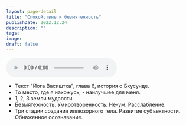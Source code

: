 ```yaml
---
layout: page-detail
title: "Спокойствие и безмятежность"
publishDate: 2022.12.24
description: ""
tags:
image:
draft: false
---
```


<audio title="2022.12.24 - Спокойствие и безмятежность.mp3" src="/upload/iblock/431/43118544a74893eedacfacf534d543d6.mp3" controls=""></audio>

* Текст "Йога Васиштха", глава 6, история о Бхусунде.
* То место, где я нахожусь, - наилучшее для меня.
* 1, 2, 3 земли мудрости.
* Безмятежность. Умиротворенность. Не-ум. Расслабление.
* Три стадии создания иллюзорного тела. Развитие субъектности. Обнаженное осознавание.

  
